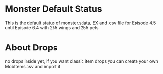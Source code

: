 # Monster Default Status
This is the default status of monster.sdata, EX and .csv file for Episode 4.5 until Episode 6.4 with 255 wings and 255 pets

# About Drops
no drops inside yet, if you want classic item drops you can create your own MobItems.csv and import it
